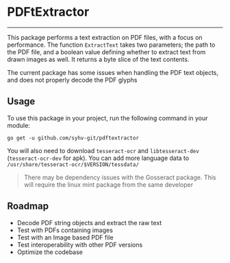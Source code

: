 # PDFtExtractor
___
This package performs a text extraction on PDF files, with a focus on performance. The function `ExtractText` takes two parameters; the path to the PDF file, and a boolean value defining whether to extract text from drawn images as well. It returns a byte slice of the text contents.

The current package has some issues when handling the PDF text objects, and does not properly decode the PDF glyphs

## Usage
To use this package in your project, run the following command in your module:
```
go get -u github.com/syhv-git/pdftextractor
```
You will also need to download `tesseract-ocr` and `libtesseract-dev` (`tesseract-ocr-dev` for apk). You can add more language data to `/usr/share/tesseract-ocr/$VERSION/tessdata/`

> There may be dependency issues with the Gosseract package. This will require the linux mint package from the same developer

## Roadmap
* Decode PDF string objects and extract the raw text
* Test with PDFs containing images
* Test with an Image based PDF file
* Test interoperability with other PDF versions
* Optimize the codebase
